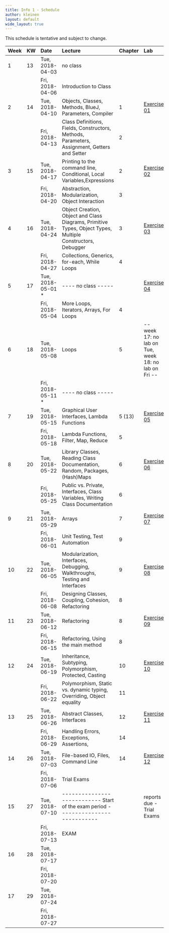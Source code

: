 ```yaml
---
title: Info 1 - Schedule
author: kleinen
layout: default
wide_layout: true
---
```



This schedule is tentative and subject to change.


| Week | KW | Date              | Lecture                                                                                                     | Chapter | Lab                                                  |
|:-----|:---|:------------------|:------------------------------------------------------------------------------------------------------------|:--------|:-----------------------------------------------------|
| 1    | 13 | Tue, 2018-04-03   | no class                                                                                                    |         |                                                      |
|      |    | Fri, 2018-04-06   | Introduction to Class                                                                                       |         |                                                      |
| 2    | 14 | Tue, 2018-04-10   | Objects, Classes, Methods, BlueJ, Parameters,  Compiler                                                     | 1       | [Exercise 01](../labs/exercise-01)                   |
|      |    | Fri, 2018-04-13   | Class Definitions, Fields, Constructors, Methods, Parameters, Assignment, Getters and Setter                | 2       |                                                      |
| 3    | 15 | Tue, 2018-04-17   | Printing to the command line, Conditional, Local Variables,Expressions                                      | 2       | [Exercise 02](../labs/exercise-02)                   |
|      |    | Fri, 2018-04-20   | Abstraction, Modularization, Object Interaction                                                             | 3       |                                                      |
| 4    | 16 | Tue, 2018-04-24   | Object Creation, Object and Class Diagrams, Primitive Types,  Object Types, Multiple Constructors, Debugger | 3       | [Exercise 03](../labs/exercise-03)                   |
|      |    | Fri, 2018-04-27   | Collections, Generics, for-each, While Loops                                                                | 4       |                                                      |
| 5    | 17 | Tue, 2018-05-01 * | ---- no class -----                                                                                         |         | [Exercise 04](../labs/exercise-04)                   |
|      |    | Fri, 2018-05-04   | More Loops, Iterators, Arrays, For Loops                                                                    | 4       |                                                      |
| 6    | 18 | Tue, 2018-05-08   | Loops                                                                                                       | 5       | -- week 17: no lab on Tue, week 18: no lab on Fri -- |
|      |    | Fri, 2018-05-11 * | ---- no class -----                                                                                         |         |                                                      |
| 7    | 19 | Tue, 2018-05-15   | Graphical User Interfaces, Lambda Functions                                                                 | 5 (13)  | [Exercise 05](../labs/exercise-05)                   |
|      |    | Fri, 2018-05-18   | Lambda Functions, Filter, Map, Reduce                                                                       | 5       |                                                      |
| 8    | 20 | Tue, 2018-05-22   | Library Classes, Reading Class Documentation, Random, Packages, (Hash)Maps                                  | 6       | [Exercise 06](../labs/exercise-06)                   |
|      |    | Fri, 2018-05-25   | Public vs. Private, Interfaces, Class Variables, Writing Class Documentation                                | 6       |                                                      |
| 9    | 21 | Tue, 2018-05-29   | Arrays                                                                                                      | 7       | [Exercise 07](../labs/exercise-07)                   |
|      |    | Fri, 2018-06-01   | Unit Testing, Test Automation                                                                               | 9       |                                                      |
| 10   | 22 | Tue, 2018-06-05   | Modularization, Interfaces, Debugging, Walkthroughs,  Testing and Interfaces                                | 9       | [Exercise 08](../labs/exercise-08)                   |
|      |    | Fri, 2018-06-08   | Designing Classes, Coupling, Cohesion, Refactoring                                                          | 8       |                                                      |
| 11   | 23 | Tue, 2018-06-12   | Refactoring                                                                                                 | 8       | [Exercise 09](../labs/exercise-09)                   |
|      |    | Fri, 2018-06-15   | Refactoring, Using the main method                                                                          | 8       |                                                      |
| 12   | 24 | Tue, 2018-06-19   | Inheritance, Subtyping, Polymorphism, Protected, Casting                                                    | 10      | [Exercise 10](../labs/exercise-10)                   |
|      |    | Fri, 2018-06-22   | Polymorphism, Static vs. dynamic typing, Overriding, Object equality                                        | 11      |                                                      |
| 13   | 25 | Tue, 2018-06-26   | Abstract Classes, Interfaces                                                                                | 12      | [Exercise 11](../labs/exercise-11)                   |
|      |    | Fri, 2018-06-29   | Handling Errors, Exceptions, Assertions,                                                                    | 14      | |                                                    |
| 14   | 26 | Tue, 2018-07-03   | File-based IO, Files, Command Line                                                                          | 14      | [Exercise 12](../labs/exercise-12)                   |
|      |    | Fri, 2018-07-06   | Trial Exams                                                                                                 |         |                                                      |
| 15   | 27 | Tue, 2018-07-10   | --------------------------- Start of the exam period    ---------------------------                         |         | reports due  - Trial Exams                           |
|      |    | Fri, 2018-07-13   | EXAM                                                                                                        |         |                                                      |
| 16   | 28 | Tue, 2018-07-17   |                                                                                                             |         |                                                      |
|      |    | Fri, 2018-07-20   |                                                                                                             |         |                                                      |
| 17   | 29 | Tue, 2018-07-24   |                                                                                                             |         |                                                      |
|      |    | Fri, 2018-07-27   |                                                                                                             |         |                                                      |
